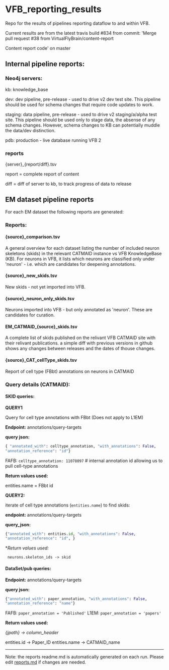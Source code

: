 # VFB_reporting_results
Repo for the results of pipelines reporting dataflow to and within VFB.

 Current results are from the latest travis build #834 from commit: 'Merge pull request #38 from VirtualFlyBrain/content-report

Content report code' on master


## Internal pipeline reports:

### Neo4j  servers:

kb: knowledge_base

dev: dev pipeline, pre-release - used to drive v2 dev test site. This pipeline should be used for schema changes that require code updates to work.

staging:  data pipeline, pre-release - used to drive v2 staging/a/alpha test site.  This pipeline should be used only to  stage data, the absense of any schema changes. However, schema changes to KB can potentially muddle the data/dev distinction.

pdb: production - live database running VFB 2

### reports

{server}\_{report/diff}.tsv

report = complete report of content

diff = diff of server to kb, to track progress of data to release


## EM dataset pipeline reports
For each EM dataset the following reports are generated:

### Reports:

#### {source}\_comparison.tsv 
  A general overview for each dataset listing the number of included neuron skeletons (skids) in the relevant CATMAID instance vs VFB KnowledgeBase (KB).  For neurons in VFB, it lists which neurons are classified only under 'neuron' - i.e. which are candidates for deepening annotations.
  
#### {source}\_new_skids.tsv
  New skids - not yet imported into VFB.
  
#### {source}\_neuron_only_skids.tsv
  Neurons imported  into VFB - but only annotated as 'neuron'.  These are candidates for curation.
  
#### EM_CATMAID\_{source}_skids.tsv
  A complete list of skids published on the relivant VFB CATMAID site with their relivant publications. a simple diff with previous versions in github shows any changes between releases and the dates of thouse changes. 

#### {source}\_CAT_cellType_skids.tsv

  Report of cell type (FBbt) annotations on neurons in CATMAID
  
  
### Query details (CATMAID): 
  
####  SKID queries:

  **QUERY1**
  
  Query for cell type annotations with FBbt (Does not apply to L1EM)
  
  **Endpoint:** annotations/query-targets
  
  **query json:**
  
  ```py
  { "annotated_with": celltype_annotation, "with_annotations": False,
  "annotation_reference": "id"}
  ```
  
  FAFB: `celltype_annotation: 11078097` # internal annotation id allowing us to pull cell-type annotations
  
  **Return values used:**
  
  entities.name = FBbt id
  
  **QUERY2:** 
  
  iterate of cell type annotations (`entities.name`) to find skids:
  
  **endpoint:** annotations/query-targets
  
  **query_json:** 
  ```py
  {"annotated_with": entities.id, "with_annotations": False,
  "annotation_reference": "id", }
  ```
  
  **Return values used:*

     neurons.skeleton_ids -> skid
  
#### DataSet/pub queries:
    
  **Endpoint:** annotations/query-targets
  
  **query json:**
  ```py
  {"annotated_with": paper_annotation, "with_annotations": False, 
  "annotation_reference": "name"}
  ```
  
   FAFB:  `paper_annotation = 'Published'`
   L1EM:  `paper_annotation = 'papers'`
   
 **Return values used:**
 
  *{jpath} -> column_header*
   
  entities.id -> Paper_ID 
  entities.name -> 	CATMAID_name


-------------
Note: the reports readme.md is automatically generated on each run. Please edit [reports.md](https://github.com/VirtualFlyBrain/VFB_reporting/blob/master/reports.md) if changes are needed.
